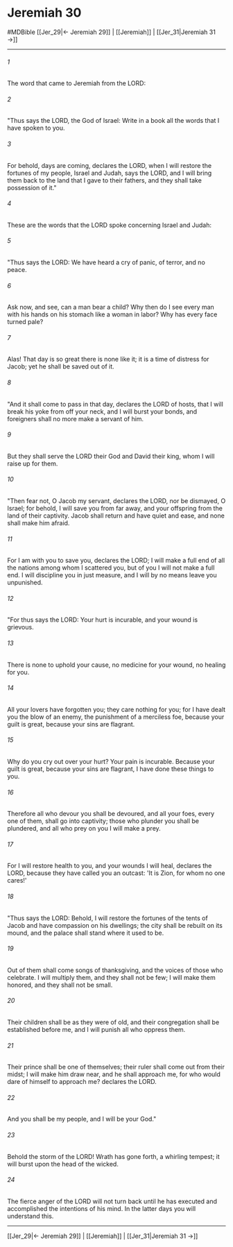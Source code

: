 # Jeremiah 30
#MDBible
[[Jer_29|← Jeremiah 29]] | [[Jeremiah]] | [[Jer_31|Jeremiah 31 →]]

***

###### 1 

The word that came to Jeremiah from the LORD: 

###### 2 

"Thus says the LORD, the God of Israel: Write in a book all the words that I have spoken to you. 

###### 3 

For behold, days are coming, declares the LORD, when I will restore the fortunes of my people, Israel and Judah, says the LORD, and I will bring them back to the land that I gave to their fathers, and they shall take possession of it." 

###### 4 

These are the words that the LORD spoke concerning Israel and Judah: 

###### 5 

"Thus says the LORD: We have heard a cry of panic, of terror, and no peace. 

###### 6 

Ask now, and see, can a man bear a child? Why then do I see every man with his hands on his stomach like a woman in labor? Why has every face turned pale? 

###### 7 

Alas! That day is so great there is none like it; it is a time of distress for Jacob; yet he shall be saved out of it. 

###### 8 

"And it shall come to pass in that day, declares the LORD of hosts, that I will break his yoke from off your neck, and I will burst your bonds, and foreigners shall no more make a servant of him. 

###### 9 

But they shall serve the LORD their God and David their king, whom I will raise up for them. 

###### 10 

"Then fear not, O Jacob my servant, declares the LORD, nor be dismayed, O Israel; for behold, I will save you from far away, and your offspring from the land of their captivity. Jacob shall return and have quiet and ease, and none shall make him afraid. 

###### 11 

For I am with you to save you, declares the LORD; I will make a full end of all the nations among whom I scattered you, but of you I will not make a full end. I will discipline you in just measure, and I will by no means leave you unpunished. 

###### 12 

"For thus says the LORD: Your hurt is incurable, and your wound is grievous. 

###### 13 

There is none to uphold your cause, no medicine for your wound, no healing for you. 

###### 14 

All your lovers have forgotten you; they care nothing for you; for I have dealt you the blow of an enemy, the punishment of a merciless foe, because your guilt is great, because your sins are flagrant. 

###### 15 

Why do you cry out over your hurt? Your pain is incurable. Because your guilt is great, because your sins are flagrant, I have done these things to you. 

###### 16 

Therefore all who devour you shall be devoured, and all your foes, every one of them, shall go into captivity; those who plunder you shall be plundered, and all who prey on you I will make a prey. 

###### 17 

For I will restore health to you, and your wounds I will heal, declares the LORD, because they have called you an outcast: 'It is Zion, for whom no one cares!' 

###### 18 

"Thus says the LORD: Behold, I will restore the fortunes of the tents of Jacob and have compassion on his dwellings; the city shall be rebuilt on its mound, and the palace shall stand where it used to be. 

###### 19 

Out of them shall come songs of thanksgiving, and the voices of those who celebrate. I will multiply them, and they shall not be few; I will make them honored, and they shall not be small. 

###### 20 

Their children shall be as they were of old, and their congregation shall be established before me, and I will punish all who oppress them. 

###### 21 

Their prince shall be one of themselves; their ruler shall come out from their midst; I will make him draw near, and he shall approach me, for who would dare of himself to approach me? declares the LORD. 

###### 22 

And you shall be my people, and I will be your God." 

###### 23 

Behold the storm of the LORD! Wrath has gone forth, a whirling tempest; it will burst upon the head of the wicked. 

###### 24 

The fierce anger of the LORD will not turn back until he has executed and accomplished the intentions of his mind. In the latter days you will understand this. 

***

[[Jer_29|← Jeremiah 29]] | [[Jeremiah]] | [[Jer_31|Jeremiah 31 →]]
